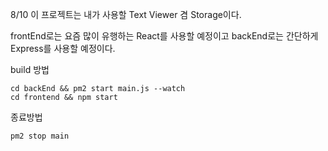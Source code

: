 8/10
이 프로젝트는 내가 사용할 Text Viewer 겸 Storage이다.

frontEnd로는 요즘 많이 유행하는 React를 사용할 예정이고
backEnd로는 간단하게 Express를 사용할 예정이다.

build 방법
```
cd backEnd && pm2 start main.js --watch
cd frontend && npm start
```

종료방법
```
pm2 stop main
```